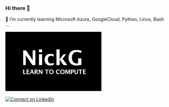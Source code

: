 

<!--
**MadeByNickG/MadeByNickG** is a ✨ _special_ ✨ repository because its `README.md` (this file) appears on your GitHub profile.

Here are some ideas to get you started:

- 🔭 I’m currently working on ...
- 🌱 I’m currently learning ...
- 👯 I’m looking to collaborate on ...
- 🤔 I’m looking for help with ...
- 💬 Ask me about ...
- 📫 How to reach me: ...
- 😄 Pronouns: ...
- ⚡ Fun fact: ...
-->
### Hi there 👋
🌱 I’m currently learning Microsoft Azure, GoogleCloud, Python, Linux, Bash ...

<img src="Logo.png">

[![Connect on LinkedIn](https://img.shields.io/badge/connect-%230077B5.svg?&style=for-the-badge&logo=linkedin)](https://www.linkedin.com/in/nikolay-grudov-5b224b173/)
<br />

